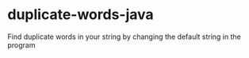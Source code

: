 # duplicate-words-java
Find duplicate words in your string by changing the default string in the program
